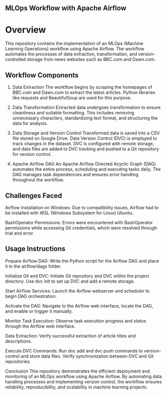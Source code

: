 ## MLOps Workflow with Apache Airflow
# Overview
This repository contains the implementation of an MLOps (Machine Learning Operations) workflow using Apache Airflow. The workflow automates the processes of data extraction, transformation, and version-controlled storage from news websites such as BBC.com and Dawn.com.

## Workflow Components
1. Data Extraction
The workflow begins by scraping the homepages of BBC.com and Dawn.com to extract the latest articles. Python libraries like requests and BeautifulSoup are used for this purpose.

2. Data Transformation
Extracted data undergoes transformation to ensure cleanliness and suitable formatting. This includes removing unnecessary characters, standardizing text format, and structuring the data for analysis.

3. Data Storage and Version Control
Transformed data is saved into a CSV file stored on Google Drive. Data Version Control (DVC) is employed to track changes in the dataset. DVC is configured with remote storage, and data files are added to DVC tracking and pushed to a Git repository for version control.

4. Apache Airflow DAG
An Apache Airflow Directed Acyclic Graph (DAG) automates the entire process, scheduling and executing tasks daily. The DAG manages task dependencies and ensures error handling throughout the workflow.

## Challenges Faced
Airflow Installation on Windows: Due to compatibility issues, Airflow had to be installed with WSL (Windows Subsystem for Linux) Ubuntu.

BashOperator Permissions: Errors were encountered with BashOperator permissions while accessing Git credentials, which were resolved through trial and error.

## Usage Instructions
Prepare Airflow DAG: Write the Python script for the Airflow DAG and place it in the airflow/dags folder.

Initialize Git and DVC: Initiate Git repository and DVC within the project directory. Use dvc init to set up DVC and add a remote storage.

Start Airflow Services: Launch the Airflow webserver and scheduler to begin DAG orchestration.

Activate the DAG: Navigate to the Airflow web interface, locate the DAG, and enable or trigger it manually.

Monitor Task Execution: Observe task execution progress and status through the Airflow web interface.

Data Extraction: Verify successful extraction of article titles and descriptions.

Execute DVC Commands: Run dvc add and dvc push commands to version-control and store data files. Verify synchronization between DVC and Git repositories.

Conclusion
This repository demonstrates the efficient deployment and monitoring of an MLOps workflow using Apache Airflow. By automating data handling processes and implementing version control, the workflow ensures reliability, reproducibility, and scalability in machine learning projects.





